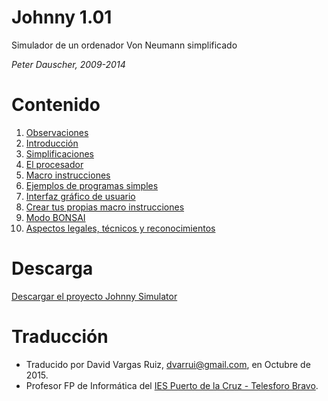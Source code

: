 
# Johnny 1.01

Simulador de un ordenador Von Neumann simplificado

*Peter Dauscher, 2009-2014*

# Contenido

1. [Observaciones](./1-observaciones.md)
2. [Introducción](./2-introduccion.md)
3. [Simplificaciones](./3-simplificaciones.md)
4. [El procesador](./4-procesador.md)
5. [Macro instrucciones](./5-macro_instrucciones.md)
6. [Ejemplos de programas simples](./6-ejemplos.md)
7. [Interfaz gráfico de usuario](./7-interfaz.md)
8. [Crear tus propias macro instrucciones](./8-crear_macro_instrucciones.md)
9. [Modo BONSAI](./9-bonsai.md)
10. [Aspectos legales, técnicos y reconocimientos](./10-reconocimientos.md)

# Descarga
[Descargar el proyecto Johnny Simulator](http://sourceforge.net/projects/johnnysimulator/files/?source=navbar)

# Traducción

* Traducido por David Vargas Ruiz, dvarrui@gmail.com, en Octubre de 2015.
* Profesor FP de Informática del [IES Puerto de la Cruz - Telesforo Bravo](http://www.iespuertodelacruz.es).
